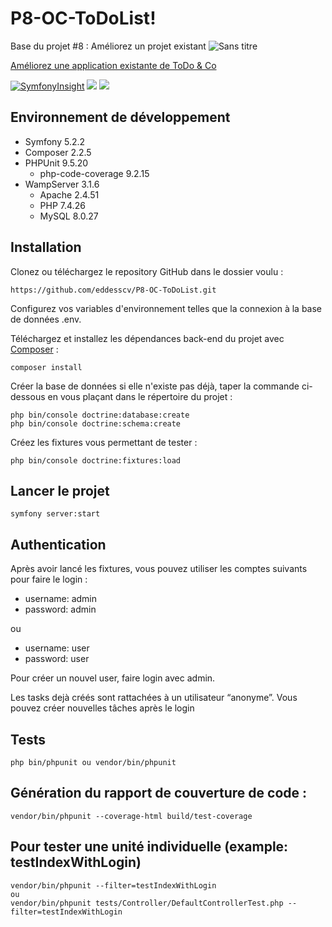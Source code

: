 # P8-OC-ToDoList!

Base du projet #8 : Améliorez un projet existant
![Sans titre](https://user-images.githubusercontent.com/50627300/158421723-ae54c81e-22e1-4415-ae9f-39f878411a3f.png)


[Améliorez une application existante de ToDo &amp; Co](https://openclassrooms.com/projects/ameliorer-un-projet-existant-1)

[![SymfonyInsight](https://insight.symfony.com/projects/58d88bf9-9db3-4f3e-ab42-eedb384ff658/big.svg)](https://insight.symfony.com/projects/58d88bf9-9db3-4f3e-ab42-eedb384ff658/analyses/25)
<a href="https://codeclimate.com/github/eddesscv/P8-OC-ToDoList/maintainability"><img src="https://api.codeclimate.com/v1/badges/4857ec576b6574978d9a/maintainability" /></a>
<a href="https://codeclimate.com/github/eddesscv/P8-OC-ToDoList/test_coverage"><img src="https://api.codeclimate.com/v1/badges/4857ec576b6574978d9a/test_coverage" /></a>

## Environnement de développement
- Symfony 5.2.2
- Composer 2.2.5
- PHPUnit 9.5.20
    - php-code-coverage 9.2.15
- WampServer 3.1.6
    - Apache 2.4.51
    - PHP 7.4.26
    - MySQL 8.0.27


## Installation
Clonez ou téléchargez le repository GitHub dans le dossier voulu :

    https://github.com/eddesscv/P8-OC-ToDoList.git
Configurez vos variables d'environnement telles que la connexion à la base de données .env.

Téléchargez et installez les dépendances back-end du projet avec [Composer](https://getcomposer.org/download/) :

    composer install
Créer la base de données si elle n'existe pas déjà, taper la commande ci-dessous en vous plaçant dans le répertoire du projet :

    php bin/console doctrine:database:create
    php bin/console doctrine:schema:create
Créez les fixtures vous permettant de tester :

    php bin/console doctrine:fixtures:load

## Lancer le projet
    symfony server:start

## Authentication

Après avoir lancé les fixtures, vous pouvez utiliser les comptes suivants pour faire le login :

- username: admin
- password: admin

ou

- username: user
- password: user

Pour créer un nouvel user, faire login avec admin.

Les tasks dejà créés sont rattachées à un utilisateur “anonyme”. Vous pouvez créer nouvelles tâches après le login

 ## Tests
    php bin/phpunit ou vendor/bin/phpunit
    
## Génération du rapport de couverture de code :
    vendor/bin/phpunit --coverage-html build/test-coverage

## Pour tester une unité individuelle (example: testIndexWithLogin)
    vendor/bin/phpunit --filter=testIndexWithLogin
    ou
    vendor/bin/phpunit tests/Controller/DefaultControllerTest.php --filter=testIndexWithLogin



